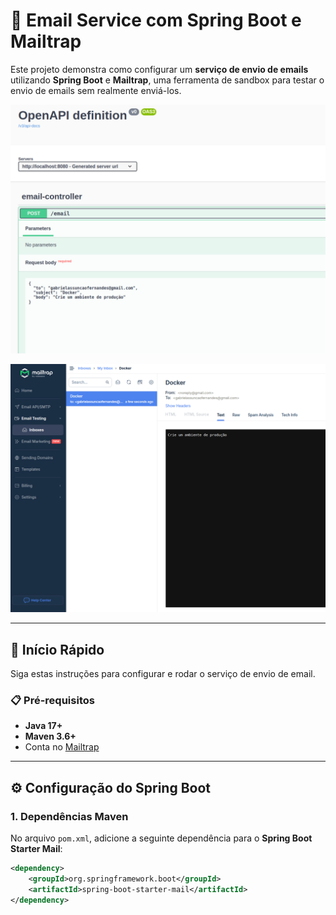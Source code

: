 # 📧 Email Service com Spring Boot e Mailtrap

Este projeto demonstra como configurar um **serviço de envio de emails** utilizando **Spring Boot** e **Mailtrap**, uma ferramenta de sandbox para testar o envio de emails sem realmente enviá-los.

![Swagger](/docs/swagger.png)

![Mailtrap](/docs/mailtrap.png)

---

## 🚀 Início Rápido

Siga estas instruções para configurar e rodar o serviço de envio de email.

### 📋 Pré-requisitos

- **Java 17+**
- **Maven 3.6+**
- Conta no [Mailtrap](https://mailtrap.io/)

---

## ⚙️ Configuração do Spring Boot

### 1. Dependências Maven

No arquivo `pom.xml`, adicione a seguinte dependência para o **Spring Boot Starter Mail**:

```xml
<dependency>
    <groupId>org.springframework.boot</groupId>
    <artifactId>spring-boot-starter-mail</artifactId>
</dependency>
